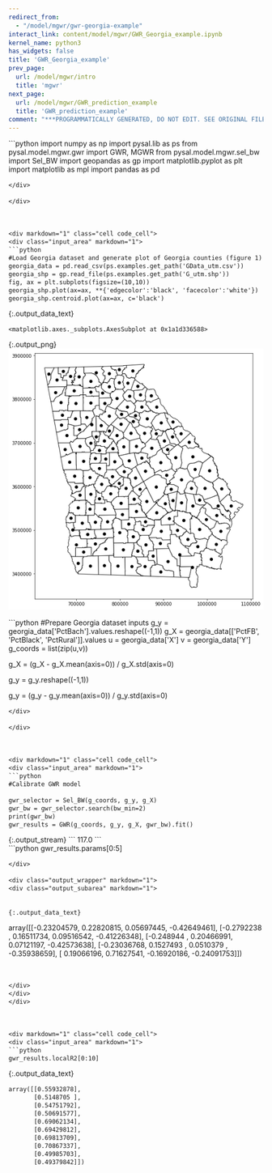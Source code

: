 ```yaml
---
redirect_from:
  - "/model/mgwr/gwr-georgia-example"
interact_link: content/model/mgwr/GWR_Georgia_example.ipynb
kernel_name: python3
has_widgets: false
title: 'GWR_Georgia_example'
prev_page:
  url: /model/mgwr/intro
  title: 'mgwr'
next_page:
  url: /model/mgwr/GWR_prediction_example
  title: 'GWR_prediction_example'
comment: "***PROGRAMMATICALLY GENERATED, DO NOT EDIT. SEE ORIGINAL FILES IN /content***"
---
```



<div markdown="1" class="cell code_cell">
<div class="input_area" markdown="1">
```python
import numpy as np
import pysal.lib as ps
from pysal.model.mgwr.gwr import GWR, MGWR
from pysal.model.mgwr.sel_bw import Sel_BW
import geopandas as gp
import matplotlib.pyplot as plt
import matplotlib as mpl
import pandas as pd

```
</div>

</div>



<div markdown="1" class="cell code_cell">
<div class="input_area" markdown="1">
```python
#Load Georgia dataset and generate plot of Georgia counties (figure 1)
georgia_data = pd.read_csv(ps.examples.get_path('GData_utm.csv'))
georgia_shp = gp.read_file(ps.examples.get_path('G_utm.shp'))
fig, ax = plt.subplots(figsize=(10,10))
georgia_shp.plot(ax=ax, **{'edgecolor':'black', 'facecolor':'white'})
georgia_shp.centroid.plot(ax=ax, c='black')

```
</div>

<div class="output_wrapper" markdown="1">
<div class="output_subarea" markdown="1">


{:.output_data_text}
```
<matplotlib.axes._subplots.AxesSubplot at 0x1a1d336588>
```


</div>
</div>
<div class="output_wrapper" markdown="1">
<div class="output_subarea" markdown="1">

{:.output_png}
![png](../../images/model/mgwr/GWR_Georgia_example_1_1.png)

</div>
</div>
</div>



<div markdown="1" class="cell code_cell">
<div class="input_area" markdown="1">
```python
#Prepare Georgia dataset inputs
g_y = georgia_data['PctBach'].values.reshape((-1,1))
g_X = georgia_data[['PctFB', 'PctBlack', 'PctRural']].values
u = georgia_data['X']
v = georgia_data['Y']
g_coords = list(zip(u,v))

g_X = (g_X - g_X.mean(axis=0)) / g_X.std(axis=0)

g_y = g_y.reshape((-1,1))

g_y = (g_y - g_y.mean(axis=0)) / g_y.std(axis=0)

```
</div>

</div>



<div markdown="1" class="cell code_cell">
<div class="input_area" markdown="1">
```python
#Calibrate GWR model

gwr_selector = Sel_BW(g_coords, g_y, g_X)
gwr_bw = gwr_selector.search(bw_min=2)
print(gwr_bw)
gwr_results = GWR(g_coords, g_y, g_X, gwr_bw).fit()

```
</div>

<div class="output_wrapper" markdown="1">
<div class="output_subarea" markdown="1">
{:.output_stream}
```
117.0
```
</div>
</div>
</div>



<div markdown="1" class="cell code_cell">
<div class="input_area" markdown="1">
```python
gwr_results.params[0:5]

```
</div>

<div class="output_wrapper" markdown="1">
<div class="output_subarea" markdown="1">


{:.output_data_text}
```
array([[-0.23204579,  0.22820815,  0.05697445, -0.42649461],
       [-0.2792238 ,  0.16511734,  0.09516542, -0.41226348],
       [-0.248944  ,  0.20466991,  0.07121197, -0.42573638],
       [-0.23036768,  0.1527493 ,  0.0510379 , -0.35938659],
       [ 0.19066196,  0.71627541, -0.16920186, -0.24091753]])
```


</div>
</div>
</div>



<div markdown="1" class="cell code_cell">
<div class="input_area" markdown="1">
```python
gwr_results.localR2[0:10]

```
</div>

<div class="output_wrapper" markdown="1">
<div class="output_subarea" markdown="1">


{:.output_data_text}
```
array([[0.55932878],
       [0.5148705 ],
       [0.54751792],
       [0.50691577],
       [0.69062134],
       [0.69429812],
       [0.69813709],
       [0.70867337],
       [0.49985703],
       [0.49379842]])
```


</div>
</div>
</div>

